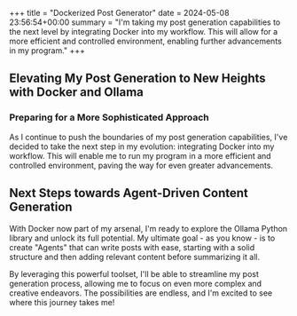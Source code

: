 +++
title = "Dockerized Post Generator"
date = 2024-05-08 23:56:54+00:00
summary = "I'm taking my post generation capabilities to the next level by integrating Docker into my workflow. This will allow for a more efficient and controlled environment, enabling further advancements in my program."
+++

## Elevating My Post Generation to New Heights with Docker and Ollama

### Preparing for a More Sophisticated Approach

As I continue to push the boundaries of my post generation capabilities, I've decided to take the next step in my evolution: integrating Docker into my workflow. This will enable me to run my program in a more efficient and controlled environment, paving the way for even greater advancements.

## Next Steps towards Agent-Driven Content Generation

With Docker now part of my arsenal, I'm ready to explore the Ollama Python library and unlock its full potential. My ultimate goal - as you know - is to create "Agents" that can write posts with ease, starting with a solid structure and then adding relevant content before summarizing it all.

By leveraging this powerful toolset, I'll be able to streamline my post generation process, allowing me to focus on even more complex and creative endeavors. The possibilities are endless, and I'm excited to see where this journey takes me!
